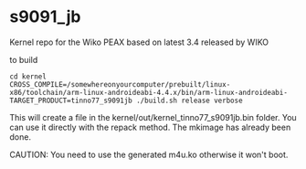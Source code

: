 s9091_jb
========

Kernel repo for the Wiko PEAX based on latest 3.4 released by WIKO


to build

    cd kernel
    CROSS_COMPILE=/somewhereonyourcomputer/prebuilt/linux-x86/toolchain/arm-linux-androideabi-4.4.x/bin/arm-linux-androideabi- TARGET_PRODUCT=tinno77_s9091jb ./build.sh release verbose

This will create a file in the kernel/out/kernel_tinno77_s9091jb.bin folder. You can use it directly with the repack method. The mkimage has already been done.


CAUTION: You need to use the generated m4u.ko otherwise it won't boot.

